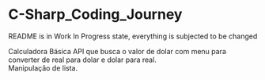 # C-Sharp_Coding_Journey

README is in Work In Progress state, everything is subjected to be changed


Calculadora Básica
API que busca o valor de dolar com menu para converter de real para dolar e dolar para real.   
Manipulação de lista.    
